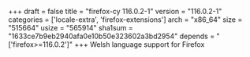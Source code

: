 +++
draft = false
title = "firefox-cy 116.0.2-1"
version = "116.0.2-1"
categories = ['locale-extra', 'firefox-extensions']
arch = "x86_64"
size = "515664"
usize = "565914"
sha1sum = "1633ce7b9eb2940afa0e10b50e323602a3bd2954"
depends = "['firefox>=116.0.2']"
+++
Welsh language support for Firefox